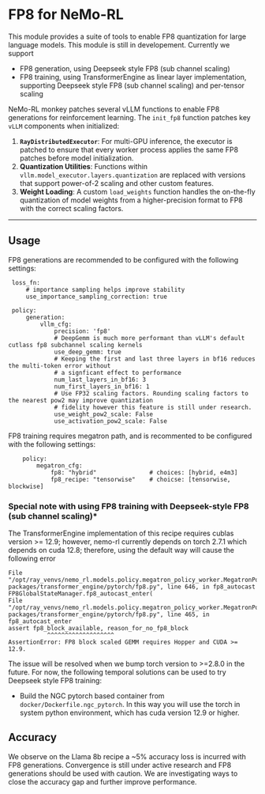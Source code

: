 # FP8 for NeMo-RL

This module provides a suite of tools to enable FP8 quantization for large language models. This module is still in developement. Currently we support 

* FP8 generation, using Deepseek style FP8 (sub channel scaling)
* FP8 training, using TransformerEngine as linear layer implementation, supporting Deepseek style FP8 (sub channel scaling) and per-tensor scaling

NeMo-RL monkey patches several vLLM functions to enable FP8 generations for reinforcement learning. The `init_fp8` function patches key `vLLM` components when initialized:
1.  **`RayDistributedExecutor`**: For multi-GPU inference, the executor is patched to ensure that every worker process applies the same FP8 patches before model initialization.
2.  **Quantization Utilities**: Functions within `vllm.model_executor.layers.quantization` are replaced with versions that support power-of-2 scaling and other custom features.
3.  **Weight Loading**: A custom `load_weights` function handles the on-the-fly quantization of model weights from a higher-precision format to FP8 with the correct scaling factors.

---

## Usage

FP8 generations are recommended to be configured with the following settings:

   ```
    loss_fn:
        # importance sampling helps improve stability
        use_importance_sampling_correction: true

    policy:
        generation:
            vllm_cfg:
                precision: 'fp8'
                # DeepGemm is much more performant than vLLM's default cutlass fp8 subchannel scaling kernels
                use_deep_gemm: true
                # Keeping the first and last three layers in bf16 reduces the multi-token error without
                # a signficant effect to performance
                num_last_layers_in_bf16: 3
                num_first_layers_in_bf16: 1
                # Use FP32 scaling factors. Rounding scaling factors to the nearest pow2 may improve quantization 
                # fidelity however this feature is still under research.
                use_weight_pow2_scale: False
                use_activation_pow2_scale: False
```

FP8 training requires megatron path, and is recommented to be configured with the following settings:

```
    policy:
        megatron_cfg:
            fp8: "hybrid"               # choices: [hybrid, e4m3]
            fp8_recipe: "tensorwise"    # choicse: [tensorwise, blockwise]
```

### Special note with using FP8 training with Deepseek-style FP8 (sub channel scaling)*

The TransformerEngine implementation of this recipe requires cublas version >= 12.9; however, nemo-rl currently depends on torch 2.7.1 which depends on cuda 12.8; therefore, using the default way will cause the following error 
```
File "/opt/ray_venvs/nemo_rl.models.policy.megatron_policy_worker.MegatronPolicyWorker/lib/python3.12/site-packages/transformer_engine/pytorch/fp8.py", line 646, in fp8_autocast
FP8GlobalStateManager.fp8_autocast_enter(
File "/opt/ray_venvs/nemo_rl.models.policy.megatron_policy_worker.MegatronPolicyWorker/lib/python3.12/site-packages/transformer_engine/pytorch/fp8.py", line 465, in fp8_autocast_enter
assert fp8_block_available, reason_for_no_fp8_block
           ^^^^^^^^^^^^^^^^^^^
AssertionError: FP8 block scaled GEMM requires Hopper and CUDA >= 12.9.
```
The issue will be resolved when we bump torch version to >=2.8.0 in the future. For now, the following temporal solutions can be used to try Deepseek style FP8 training:
* Build the NGC pytorch based container from `docker/Dockerfile.ngc_pytorch`. In this way you will use the torch in system python environment, which has cuda version 12.9 or higher.


## Accuracy

We observe on the Llama 8b recipe a ~5% accuracy loss is incurred with FP8 generations. Convergence is still under active research and FP8 generations should be used with caution. We are investigating ways to close the accuracy gap and further improve performance. 
